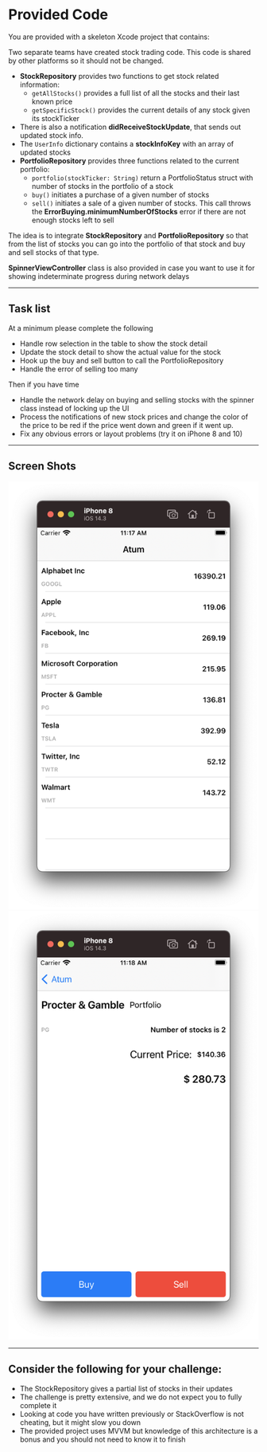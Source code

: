 
# Provided Code

You are provided with a skeleton Xcode project that contains:

Two separate teams have created stock trading code. This code is shared by other platforms so it should not be changed.

- **StockRepository** provides two functions to get stock related information:
	- `getAllStocks()` provides a full list of all the stocks and their last known price
	- `getSpecificStock()` provides the current details of any stock given its stockTicker
- There is also a notification **didReceiveStockUpdate**, that sends out updated stock info.
- The `UserInfo` dictionary contains a **stockInfoKey** with an array of updated stocks
- **PortfolioRepository** provides three functions related to the current portfolio:
	- `portfolio(stockTicker: String)` return a PortfolioStatus struct with number of stocks in the portfolio of a stock
	- `buy()` initiates a purchase of a given number of stocks
	- `sell()` initiates a sale of a given number of stocks. This call throws the **ErrorBuying.minimumNumberOfStocks** error if there are not enough stocks left to sell

The idea is to integrate **StockRepository** and **PortfolioRepository** so that from the list of stocks you can go into the portfolio of that stock and buy and sell stocks of that type.

**SpinnerViewController** class is also provided in case you want to use it for showing indeterminate progress during network delays

***
## Task list

At a minimum please complete the following
- Handle row selection in the table to show the stock detail
- Update the stock detail to show the actual value for the stock
- Hook up the buy and sell button to call the PortfolioRepository
- Handle the error of selling too many

Then if you have time
- Handle the network delay on buying and selling stocks with the spinner class instead of locking up the UI
- Process the notifications of new stock prices and change the color of the price to be red if the price went down and green if it went up.
- Fix any obvious errors or layout problems (try it on iPhone 8 and 10)


***
## Screen Shots
![Stock List](StockList.png) ![Stock Detail](StockDetail.png)  

***
## Consider the following for your challenge:
- The StockRepository gives a partial list of stocks in their updates
- The challenge is pretty extensive, and we do not expect you to fully complete it
- Looking at code you have written previously or StackOverflow is not cheating, but it might slow you down
- The provided project uses MVVM but knowledge of this architecture is a bonus and you should not need to know it to finish

